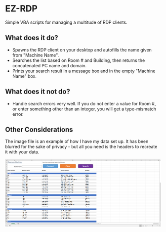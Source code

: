 # EZ-RDP
Simple VBA scripts for managing a multitude of RDP clients.

## What does it do?
- Spawns the RDP client on your desktop and autofills the name given from "Machine Name".
- Searches the list based on Room # and Building, then returns the concatenated PC name and domain.
- Prints your search result in a message box and in the empty "Machine Name" box.

## What does it not do?
- Handle search errors very well. If you do not enter a value for Room #, or enter something other than an integer, you will get a type-mismatch error.

## Other Considerations
The image file is an example of how I have my data set up. It has been blurred for the sake of privacy - but all you need is the headers to recreate it with your data.

![alt text](https://github.com/eggsnbacon97/EZ-RDP/blob/master/ez%20rdp%20example.png)
